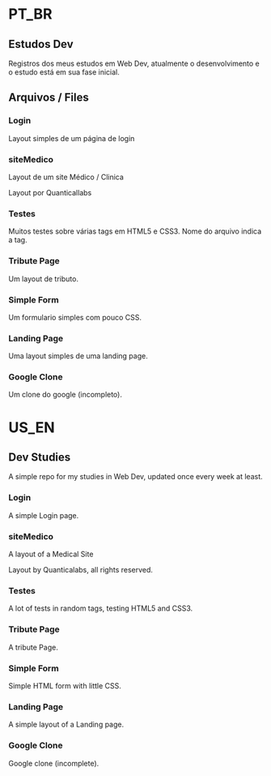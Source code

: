 # PT_BR

## Estudos Dev

Registros dos meus estudos em Web Dev, atualmente o desenvolvimento e o estudo está em sua fase inicial. 


## Arquivos / Files

### Login

Layout simples de um página de login


### siteMedico

Layout de um site Médico / Clinica

Layout por Quanticallabs

### Testes

Muitos testes sobre várias tags em HTML5 e CSS3. Nome do arquivo indica a tag.

### Tribute Page

Um layout de tributo.

### Simple Form

Um formulario simples com pouco CSS.

### Landing Page

Uma layout simples de uma landing page.

### Google Clone

Um clone do google (incompleto).




# US_EN

## Dev Studies

A simple repo for my studies in Web Dev, updated once every week at least.

### Login

A simple Login page.

### siteMedico

A layout of a Medical Site

Layout by Quanticalabs, all rights reserved.

### Testes

A lot of tests in random tags, testing HTML5 and CSS3.

### Tribute Page

A tribute Page.

### Simple Form

Simple HTML form with little CSS.

### Landing Page

A simple layout of a Landing page.

### Google Clone

Google clone (incomplete).